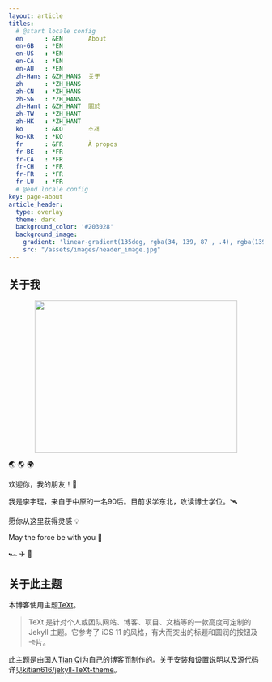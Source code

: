 ```yaml
---
layout: article
titles:
  # @start locale config
  en      : &EN       About
  en-GB   : *EN
  en-US   : *EN
  en-CA   : *EN
  en-AU   : *EN
  zh-Hans : &ZH_HANS  关于
  zh      : *ZH_HANS
  zh-CN   : *ZH_HANS
  zh-SG   : *ZH_HANS
  zh-Hant : &ZH_HANT  關於
  zh-TW   : *ZH_HANT
  zh-HK   : *ZH_HANT
  ko      : &KO       소개
  ko-KR   : *KO
  fr      : &FR       À propos
  fr-BE   : *FR
  fr-CA   : *FR
  fr-CH   : *FR
  fr-FR   : *FR
  fr-LU   : *FR
  # @end locale config
key: page-about
article_header:
  type: overlay
  theme: dark
  background_color: '#203028'
  background_image:
    gradient: 'linear-gradient(135deg, rgba(34, 139, 87 , .4), rgba(139, 34, 139, .4))'
    src: "/assets/images/header_image.jpg"
---
```


## 关于我

<div  align="center">
<img src="https://nmqziq.dm.files.1drv.com/y4mHU8hHM3HBD8HCpysPAiWxcQTbGx6w0AygRZKNGWuCrAxYuLf7R_cb9IrLY5XAPTEZoJ8oYCvGE_PXJbMNbw9EaP0HirjPHsF5Z4ImWBgzsrccvliOsZsKwcTUstisEcxTmSWM1t2NtiIf2wzWpjsGnPNPQ6gYqvxxjMfsxlZzaaKBbVafcBlgf6nmunDEo7IcybU1ImGs0ZPPtkG8GiPJw?width=1440&height=1080&cropmode=none" width = "400" height = "300">
</div>

:earth_asia: :earth_americas: :earth_africa:

欢迎你，我的朋友！:raised_hands:

我是李宇琨，来自于中原的一名90后。目前求学东北，攻读博士学位。:artificial_satellite:

愿你从这里获得灵感 :bulb:

May the force be with you :pray:

:racing_car: :airplane: :rocket:

## 关于此主题

本博客使用主题[TeXt][TeXt]。

>TeXt 是针对个人或团队网站、博客、项目、文档等的一款高度可定制的 Jekyll 主题。它参考了 iOS 11 的风格，有大而突出的标题和圆润的按钮及卡片。

此主题是由国人[Tian Qi][TianQi]为自己的博客而制作的。关于安装和设置说明以及源代码详见[kitian616/jekyll-TeXt-theme][kitian616/jekyll-TeXt-theme]。

[TeXt]: https://tianqi.name/jekyll-TeXt-theme/
[TianQi]: https://tianqi.name
[kitian616/jekyll-TeXt-theme]: https://github.com/kitian616/jekyll-TeXt-theme
